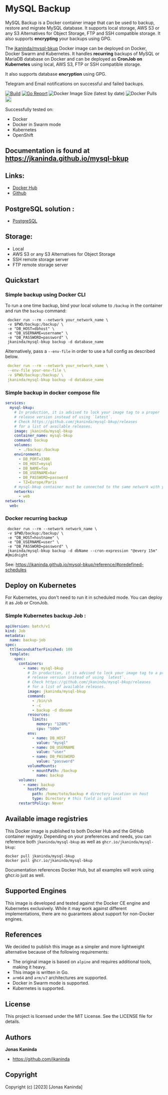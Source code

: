 # MySQL Backup
MySQL Backup is a Docker container image that can be used to backup, restore and migrate MySQL database. It supports local storage, AWS S3 or any S3 Alternatives for Object Storage, FTP and SSH compatible storage.
It also supports __encrypting__ your backups using GPG.

The [jkaninda/mysql-bkup](https://hub.docker.com/r/jkaninda/mysql-bkup) Docker image can be deployed on Docker, Docker Swarm and Kubernetes.
It handles __recurring__ backups of MySQL or MariaDB database on Docker and can be deployed as __CronJob on Kubernetes__ using local, AWS S3, FTP or SSH compatible storage.

It also supports database __encryption__ using GPG.

Telegram and Email notifications on successful and failed backups.


[![Build](https://github.com/jkaninda/mysql-bkup/actions/workflows/release.yml/badge.svg)](https://github.com/jkaninda/mysql-bkup/actions/workflows/release.yml)
[![Go Report](https://goreportcard.com/badge/github.com/jkaninda/mysql-bkup)](https://goreportcard.com/report/github.com/jkaninda/mysql-bkup)
![Docker Image Size (latest by date)](https://img.shields.io/docker/image-size/jkaninda/mysql-bkup?style=flat-square)
![Docker Pulls](https://img.shields.io/docker/pulls/jkaninda/mysql-bkup?style=flat-square)
<a href="https://ko-fi.com/jkaninda"><img src="https://uploads-ssl.webflow.com/5c14e387dab576fe667689cf/5cbed8a4ae2b88347c06c923_BuyMeACoffee_blue.png" height="20" alt="buy ma a coffee"></a>

Successfully tested on:
- Docker
- Docker in Swarm mode
- Kubernetes
- OpenShift

## Documentation is found at <https://jkaninda.github.io/mysql-bkup>


## Links:

- [Docker Hub](https://hub.docker.com/r/jkaninda/mysql-bkup)
- [Github](https://github.com/jkaninda/mysql-bkup)

## PostgreSQL solution :

- [PostgreSQL](https://github.com/jkaninda/pg-bkup)

## Storage:
- Local
- AWS S3 or any S3 Alternatives for Object Storage
- SSH remote storage server
- FTP remote storage server

## Quickstart

### Simple backup using Docker CLI

To run a one time backup, bind your local volume to `/backup` in the container and run the `backup` command:

```shell
 docker run --rm --network your_network_name \
 -v $PWD/backup:/backup/ \
 -e "DB_HOST=dbhost" \
 -e "DB_USERNAME=username" \
 -e "DB_PASSWORD=password" \
 jkaninda/mysql-bkup backup -d database_name
```

Alternatively, pass a `--env-file` in order to use a full config as described below.

```yaml
 docker run --rm --network your_network_name \
 --env-file your-env-file \
 -v $PWD/backup:/backup/ \
 jkaninda/mysql-bkup backup -d database_name
```

### Simple backup in docker compose file

```yaml
services:
  mysql-bkup:
    # In production, it is advised to lock your image tag to a proper
    # release version instead of using `latest`.
    # Check https://github.com/jkaninda/mysql-bkup/releases
    # for a list of available releases.
    image: jkaninda/mysql-bkup
    container_name: mysql-bkup
    command: backup
    volumes:
      - ./backup:/backup
    environment:
      - DB_PORT=3306
      - DB_HOST=mysql
      - DB_NAME=foo
      - DB_USERNAME=bar
      - DB_PASSWORD=password
      - TZ=Europe/Paris
    # mysql-bkup container must be connected to the same network with your database
    networks:
      - web
networks:
  web:
```
### Docker recurring backup

```shell
 docker run --rm --network network_name \
 -v $PWD/backup:/backup/ \
 -e "DB_HOST=hostname" \
 -e "DB_USERNAME=user" \
 -e "DB_PASSWORD=password" \
 jkaninda/mysql-bkup backup -d dbName --cron-expression "@every 15m" #@midnight
```
See: https://jkaninda.github.io/mysql-bkup/reference/#predefined-schedules

## Deploy on Kubernetes

For Kubernetes, you don't need to run it in scheduled mode. You can deploy it as Job or CronJob.

### Simple Kubernetes backup Job :

```yaml
apiVersion: batch/v1
kind: Job
metadata:
  name: backup-job
spec:
  ttlSecondsAfterFinished: 100
  template:
    spec:
      containers:
        - name: mysql-bkup
          # In production, it is advised to lock your image tag to a proper
          # release version instead of using `latest`.
          # Check https://github.com/jkaninda/mysql-bkup/releases
          # for a list of available releases.
          image: jkaninda/mysql-bkup
          command:
            - /bin/sh
            - -c
            - backup -d dbname
          resources:
            limits:
              memory: "128Mi"
              cpu: "500m"
          env:
            - name: DB_HOST
              value: "mysql"
            - name: DB_USERNAME
              value: "user"
            - name: DB_PASSWORD
              value: "password"
          volumeMounts:
            - mountPath: /backup
              name: backup
      volumes:
        - name: backup
          hostPath:
            path: /home/toto/backup # directory location on host
            type: Directory # this field is optional
      restartPolicy: Never
```
## Available image registries

This Docker image is published to both Docker Hub and the GitHub container registry.
Depending on your preferences and needs, you can reference both `jkaninda/mysql-bkup` as well as `ghcr.io/jkaninda/mysql-bkup`:

```
docker pull jkaninda/mysql-bkup
docker pull ghcr.io/jkaninda/mysql-bkup
```

Documentation references Docker Hub, but all examples will work using ghcr.io just as well.

## Supported Engines

This image is developed and tested against the Docker CE engine and Kubernetes exclusively.
While it may work against different implementations, there are no guarantees about support for non-Docker engines.

## References

We decided to publish this image as a simpler and more lightweight alternative because of the following requirements:

- The original image is based on `alpine` and requires additional tools, making it heavy.
- This image is written in Go.
- `arm64` and `arm/v7` architectures are supported.
- Docker in Swarm mode is supported.
- Kubernetes is supported.


## License

This project is licensed under the MIT License. See the LICENSE file for details.

## Authors

**Jonas Kaninda**
- <https://github.com/jkaninda>

## Copyright

Copyright (c) [2023] [Jonas Kaninda]
